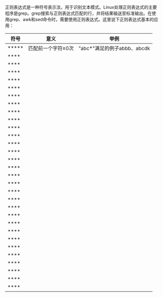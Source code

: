    正则表达式是一种符号表示法，用于识别文本模式。Linux处理正则表达式的主要程序是grep。grep搜索与正则表达式匹配的行，并将结果输送至标准输出。在使用grep、awk和sed命令时，需要使用正则表达式。这里说下正则表达式基本的应用：


|符号|意义|举例|
|--|--|--|
|*****|匹配前一个字符≥0次|"abc*"满足的例子abbb、abcdk|
|****||
|****||
|****||
|****||
|****||
|****||
|****||
|****||
|****||
|****||
|****||
|****||
|****||
|****||
|****||
|****||
|****||
|****||
|****||
|****||
|****||
|****||
|****||
|****||
|****||
|****||
|****||
|****||
|****||
|****||
